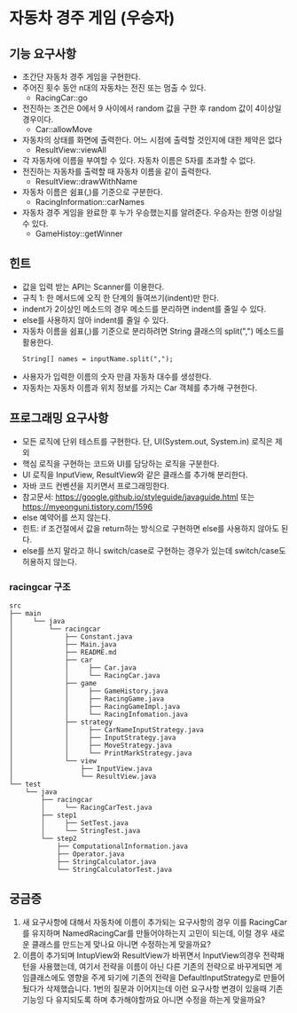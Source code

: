 # 자동차 경주 게임 (우승자)
## 기능 요구사항
* 초간단 자동차 경주 게임을 구현한다.
* 주어진 횟수 동안 n대의 자동차는 전진 또는 멈출 수 있다.
    * RacingCar::go
* 전진하는 조건은 0에서 9 사이에서 random 값을 구한 후 random 값이 4이상일 경우이다.
    * Car::allowMove
* 자동차의 상태를 화면에 출력한다. 어느 시점에 출력할 것인지에 대한 제약은 없다
    * ResultView::viewAll
* 각 자동차에 이름을 부여할 수 있다. 자동차 이름은 5자를 초과할 수 없다.
* 전진하는 자동차를 출력할 때 자동차 이름을 같이 출력한다.
    * ResultView::drawWithName
* 자동차 이름은 쉼표(,)를 기준으로 구분한다.
    * RacingInformation::carNames
* 자동차 경주 게임을 완료한 후 누가 우승했는지를 알려준다. 우승자는 한명 이상일 수 있다.
    * GameHistoy::getWinner

## 힌트
- 값을 입력 받는 API는 Scanner를 이용한다.
- 규칙 1: 한 메서드에 오직 한 단계의 들여쓰기(indent)만 한다.
- indent가 2이상인 메소드의 경우 메소드를 분리하면 indent를 줄일 수 있다.
- else를 사용하지 않아 indent를 줄일 수 있다.
- 자동차 이름을 쉼표(,)를 기준으로 분리하려면 String 클래스의 split(",") 메소드를 활용한다.
    ```
    String[] names = inputName.split(",");
    ``` 
- 사용자가 입력한 이름의 숫자 만큼 자동차 대수를 생성한다.
- 자동차는 자동차 이름과 위치 정보를 가지는 Car 객체를 추가해 구현한다.

## 프로그래밍 요구사항
* 모든 로직에 단위 테스트를 구현한다. 단, UI(System.out, System.in) 로직은 제외
* 핵심 로직을 구현하는 코드와 UI를 담당하는 로직을 구분한다.
* UI 로직을 InputView, ResultView와 같은 클래스를 추가해 분리한다.
* 자바 코드 컨벤션을 지키면서 프로그래밍한다.
* 참고문서: https://google.github.io/styleguide/javaguide.html 또는 https://myeonguni.tistory.com/1596
* else 예약어를 쓰지 않는다.
* 힌트: if 조건절에서 값을 return하는 방식으로 구현하면 else를 사용하지 않아도 된다.
* else를 쓰지 말라고 하니 switch/case로 구현하는 경우가 있는데 switch/case도 허용하지 않는다.

### racingcar 구조
```
src
├── main
│     └── java
│         └── racingcar
│             ├── Constant.java
│             ├── Main.java
│             ├── README.md
│             ├── car
│             │     ├── Car.java
│             │     └── RacingCar.java
│             ├── game
│             │     ├── GameHistory.java
│             │     ├── RacingGame.java
│             │     ├── RacingGameImpl.java
│             │     └── RacingInfomation.java
│             ├── strategy
│             │     ├── CarNameInputStrategy.java
│             │     ├── InputStrategy.java
│             │     ├── MoveStrategy.java
│             │     └── PrintMarkStrategy.java
│             └── view
│                 ├── InputView.java
│                 └── ResultView.java
└── test
    └── java
        ├── racingcar
        │     └── RacingCarTest.java
        ├── step1
        │     ├── SetTest.java
        │     └── StringTest.java
        └── step2
            ├── ComputationalInformation.java
            ├── Operator.java
            ├── StringCalculator.java
            └── StringCalculatorTest.java
```

## 궁금증
1. 새 요구사항에 대해서 자동차에 이름이 추가되는 요구사항의 경우 이를 RacingCar를 유지하며 NamedRacingCar를 만들어야하는지 고민이 되는데, 이럴 경우 새로운 클래스를 만드는게 맞나요 아니면 수정하는게 맞을까요?
2. 이름이 추가되며 IntupView와 ResultView가 바뀌면서 InputView의경우 전략패턴을 사용했는데, 여기서 전략을 이름이 아닌 다른 기존의 전략으로 바꾸게되면 게임클래스에도 영향을 주게 돠기에
기존의 전략을 DefaultInputStrategy로 만들어뒀다가 삭제했습니다. 1번의 질문과 이어지는데 이런 요구사항 변경이 있을때 기존 기능잉 다 유지되도록 하며 추가해야할까요 아니면 수정을 하는게 맞을까요? 


